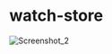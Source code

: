 ﻿# watch-store
 
![Screenshot_2](https://user-images.githubusercontent.com/86877145/181907670-bd9fe4eb-8a0f-417d-a3aa-5df1a12ee375.png)
